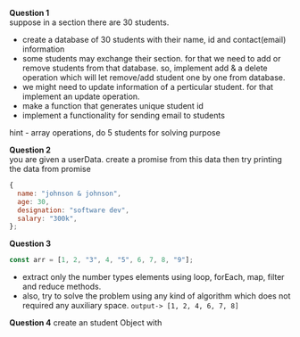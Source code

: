 **Question 1**\
suppose in a section there are 30 students.
- create a database of 30 students with their name, id and contact(email) information
- some students may exchange their section. for that we need to add or remove students from that database. so, implement add & a delete operation which will let remove/add student one by one from database.
- we might need to update information of a perticular student. for that implement an update operation.
- make a function that generates unique student id
- implement a functionality for sending email to students

hint - array operations, do 5 students for solving purpose

**Question 2**\
you are given a userData. create a promise from this data then try printing the data from promise

```js
{
  name: "johnson & johnson",
  age: 30,
  designation: "software dev",
  salary: "300k",
};
```

**Question 3**
```js
const arr = [1, 2, "3", 4, "5", 6, 7, 8, "9"];
```
 - extract only the number types elements using loop, forEach, map, filter and reduce methods.
 - also, try to solve the problem using any kind of algorithm which does not required any auxiliary space.
 `output-> [1, 2, 4, 6, 7, 8]`

**Question 4**
create an student Object with 